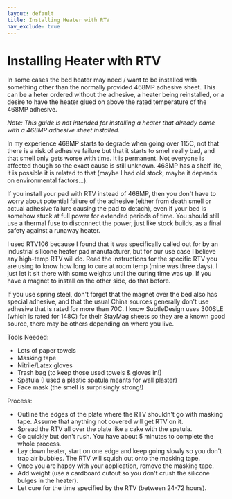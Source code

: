 ```yaml
---
layout: default
title: Installing Heater with RTV	
nav_exclude: true
---
```


# Installing Heater with RTV

In some cases the bed heater may need / want to be installed with something other than the normally provided 468MP adhesive sheet.  This can be a heter ordered without the adhesive, a heater being reinstalled, or a desire to have the heater glued on above the rated temperature of the 468MP adhesive.

_Note:  This guide is not intended for installing a heater that already came with a 468MP adhesive sheet installed._

In my experience 468MP starts to degrade when going over 115C, not that there is a risk of adhesive failure but that it starts to smell really bad, and that smell only gets worse with time. It is permanent. Not everyone is affected though so the exact cause is still unknown. 468MP has a shelf life, it is possible it is related to that (maybe I had old stock, maybe it depends on environmental factors...).

If you install your pad with RTV instead of 468MP, then you don't have to worry about potential failure of the adhesive (either from death smell or actual adhesive failure causing the pad to detach), even if your bed is somehow stuck at full power for extended periods of time. You should still use a thermal fuse to disconnect the power, just like stock builds, as a final safety against a runaway heater.

I used RTV106 because I found that it was specifically called out for by an industrial silicone heater pad manufacturer, but for our use case I believe any high-temp RTV will do.  Read the instructions for the specific RTV you are using to know how long to cure at room temp (mine was three days). I just let it sit there with some weights until the curing time was up. If you have a magnet to install on the other side, do that before.

If you use spring steel, don't forget that the magnet over the bed also has special adhesive, and that the usual China sources generally don't use adhesive that is rated for more than 70C. I know SubtleDesign uses 300SLE (which is rated for 148C) for their StayMag sheets so they are a known good source, there may be others depending on where you live.

Tools Needed:
- Lots of paper towels
- Masking tape
- Nitrile/Latex gloves
- Trash bag (to keep those used towels & gloves in!)
- Spatula (I used a plastic spatula meants for wall plaster)
- Face mask (the smell is surprisingly strong!)

Process:
- Outline the edges of the plate where the RTV shouldn't go with masking tape. Assume that anything not covered will get RTV on it.
- Spread the RTV all over the plate like a cake with the spatula.
- Go quickly but don't rush. You have about 5 minutes to complete the whole process.
- Lay down heater, start on one edge and keep going slowly so you don't trap air bubbles. The RTV will squish out onto the masking tape.
- Once you are happy with your application, remove the masking tape.
- Add weight (use a cardboard cutout so you don't crush the silicone bulges in the heater).
- Let cure for the time specified by the RTV (between 24-72 hours).
